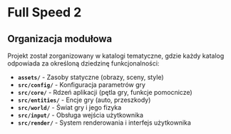 # Full Speed 2

## Organizacja modułowa

Projekt został zorganizowany w katalogi tematyczne, gdzie każdy katalog odpowiada za określoną dziedzinę funkcjonalności:

- **`assets/`** - Zasoby statyczne (obrazy, sceny, style)
- **`src/config/`** - Konfiguracja parametrów gry
- **`src/core/`** - Rdzeń aplikacji (pętla gry, funkcje pomocnicze)
- **`src/entities/`** - Encje gry (auto, przeszkody)
- **`src/world/`** - Świat gry i jego fizyka
- **`src/input/`** - Obsługa wejścia użytkownika
- **`src/render/`** - System renderowania i interfejs użytkownika


